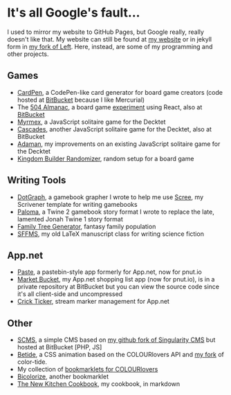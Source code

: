 # It's all Google's fault...

I used to mirror my website to GitHub Pages, but Google really, really doesn't like that.  My website can still be found at <a href="http://mcdemarco.net">my website</a> or in jekyll form in [my fork of Left](https://github.com/mcdemarco/left/tree/website).  Here, instead, are some of my programming and other projects.


## Games

* [CardPen](http://cardpen.mcdemarco.net/), a CodePen-like card generator for board game creators (code hosted at [BitBucket](https://bitbucket.org/mcdemarco/codepen) because I like Mercurial)
* The [504 Almanac](http://mcdemarco.net/504almanac/), a board game [experiment](http://mcdemarco.net/tools/504/) using React, also at [BitBucket](https://bitbucket.org/mcdemarco/504almanac)
* [Myrmex](/myrmex/), a JavaScript solitaire game for the Decktet
* [Cascades](https://bitbucket.org/mcdemarco/cascades), another JavaScript solitaire game for the Decktet, also at BitBucket
* [Adaman](/adaman/), my improvements on an existing JavaScript solitaire game for the Decktet
* [Kingdom Builder Randomizer](/kingdom-builder-randomizer/), random setup for a board game

## Writing Tools

* [DotGraph](http://mcdemarco.net/tools/scree/dotgraph/), a gamebook grapher I wrote to help me use [Scree](http://mcdemarco.net/tools/scree/), my Scrivener template for writing gamebooks
* [Paloma](http://mcdemarco.net/tools/scree/paloma/), a Twine 2 gamebook story format I wrote to replace the late, lamented Jonah Twine 1 story format 
* [Family Tree Generator](/family-tree-generator/), fantasy family population
* [SFFMS](http://mcdemarco.net/sffms/), my old LaTeX manuscript class for writing science fiction


## App.net

* [Paste](http://paste.mcdemarco.net/), a pastebin-style app formerly for App.net, now for pnut.io
* [Market Bucket](http://market-bucket.mcdemarco.net/), my App.net shopping list app (now for pnut.io), is in a private repository at BitBucket but you can view the source code since it's all client-side and uncompressed
* [Crick Ticker](http://crick-ticker.mcdemarco.net/), stream marker management for App.net

## Other

* [SCMS](https://bitbucket.org/mcdemarco/scms/), a simple CMS based on [my github fork of Singularity CMS](/singularity-cms/) but hosted at BitBucket [PHP, JS]
* [Betide](/betide/), a CSS animation based on the COLOURlovers API and [my fork](/color-tide/) of color-tide.
* My collection of [bookmarklets for COLOURlovers](http://mcdemarco.net/tools/colourlets/)
* [Bicolorize](http://mcdemarco.net/bicolorize/), another bookmarklet
* [The New Kitchen Cookbook](/the-new-kitchen-cookbook/), my cookbook, in markdown

